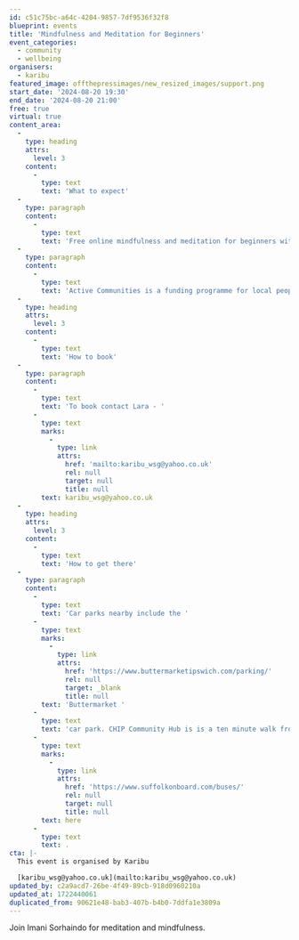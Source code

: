 ```yaml
---
id: c51c75bc-a64c-4204-9857-7df9536f32f8
blueprint: events
title: 'Mindfulness and Meditation for Beginners'
event_categories:
  - community
  - wellbeing
organisers:
  - karibu
featured_image: offthepressimages/new_resized_images/support.png
start_date: '2024-08-20 19:30'
end_date: '2024-08-20 21:00'
free: true
virtual: true
content_area:
  -
    type: heading
    attrs:
      level: 3
    content:
      -
        type: text
        text: 'What to expect'
  -
    type: paragraph
    content:
      -
        type: text
        text: 'Free online mindfulness and meditation for beginners with Imani, a qualitied mindfulness trainer.'
  -
    type: paragraph
    content:
      -
        type: text
        text: 'Active Communities is a funding programme for local people with great ideas about how to help create fairer places to grow, live, work and age well.'
  -
    type: heading
    attrs:
      level: 3
    content:
      -
        type: text
        text: 'How to book'
  -
    type: paragraph
    content:
      -
        type: text
        text: 'To book contact Lara - '
      -
        type: text
        marks:
          -
            type: link
            attrs:
              href: 'mailto:karibu_wsg@yahoo.co.uk'
              rel: null
              target: null
              title: null
        text: karibu_wsg@yahoo.co.uk
  -
    type: heading
    attrs:
      level: 3
    content:
      -
        type: text
        text: 'How to get there'
  -
    type: paragraph
    content:
      -
        type: text
        text: 'Car parks nearby include the '
      -
        type: text
        marks:
          -
            type: link
            attrs:
              href: 'https://www.buttermarketipswich.com/parking/'
              rel: null
              target: _blank
              title: null
        text: 'Buttermarket '
      -
        type: text
        text: 'car park. CHIP Community Hub is is a ten minute walk from Tower Ramparts bus station in the town centre - see the latest bus timetables '
      -
        type: text
        marks:
          -
            type: link
            attrs:
              href: 'https://www.suffolkonboard.com/buses/'
              rel: null
              target: null
              title: null
        text: here
      -
        type: text
        text: .
cta: |-
  This event is organised by Karibu 

  [karibu_wsg@yahoo.co.uk](mailto:karibu_wsg@yahoo.co.uk)
updated_by: c2a9acd7-26be-4f49-89cb-918d0960210a
updated_at: 1722440061
duplicated_from: 90621e48-bab3-407b-b4b0-7ddfa1e3809a
---
```

Join Imani Sorhaindo for meditation and mindfulness.